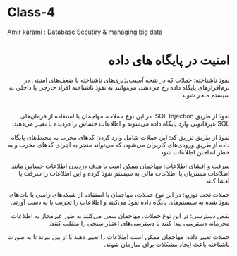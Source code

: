 # Class-4
Amir karami : Database Secutiry &amp; managing big data


<h1 dir = "rtl">
امنیت در پایگاه های داده
</h1>

<div dir = "rtl">


نفوذ ناشناخته: حملات که در نتیجه آسیب‌پذیری‌های ناشناخته یا ضعف‌های امنیتی در نرم‌افزارهای پایگاه داده رخ می‌دهند، می‌توانند به نفوذ ناشناخته افراد خارجی یا داخلی به سیستم منجر شوند.

<br/>
نفوذ از طریق SQL Injection: در این نوع حملات، مهاجمان با استفاده از فرمان‌های SQL غیرقانونی وارد پایگاه داده می‌شوند و اطلاعات حساس را دزدیده یا تغییر می‌دهند.

<br/>

نفوذ از طریق تزریق کد: این حملات شامل وارد کردن کدهای مخرب به محیط‌های پایگاه داده از طریق ورودی‌های کاربران می‌شود، که می‌تواند منجر به اجرای کدهای مخرب و به خطر انداختن اطلاعات شود.
<br/>

سرقت و افشای اطلاعات: مهاجمان ممکن است با هدف دزدیدن اطلاعات حساس مانند اطلاعات مشتریان یا اطلاعات مالی به سیستم نفوذ کرده و این اطلاعات را سرقت یا افشا کنند.
<br/>

حملات تحت توزیع: در این نوع حملات، مهاجمان با استفاده از شبکه‌های زامبی یا بات‌های نفوذ شده به سیستم‌های پایگاه داده نفوذ می‌کنند و اطلاعات را تخریب یا به دست آورند.
<br/>

نقض دسترسی: در این نوع حملات، مهاجمان سعی می‌کنند به طور غیرمجاز به اطلاعات محرمانه دسترسی پیدا کنند یا دسترسی‌های اعتبار سنجی را متقلب کنند.
<br/>

حملات تغییر داده: مهاجمان ممکن است اطلاعات را تغییر دهند یا از بین ببرند تا به صورت ناشناخته باعث ایجاد مشکلات برای سازمان شوند.
  
</div>
